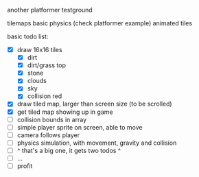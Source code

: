 another platformer testground

tilemaps
basic physics (check platformer example)
animated tiles


basic todo list:
- [x] draw 16x16 tiles
    - [x] dirt
    - [x] dirt/grass top
    - [x] stone
    - [x] clouds
    - [x] sky
    - [x] collision red
- [x] draw tiled map, larger than screen size (to be scrolled)
- [x] get tiled map showing up in game
- [ ] collision bounds in array
- [ ] simple player sprite on screen, able to move
- [ ] camera follows player
- [ ] physics simulation, with movement, gravity and collision
- [ ] ^ that's a big one, it gets two todos ^
- [ ] ...
- [ ] profit